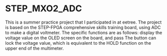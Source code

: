 # STEP_MXO2_ADC
This is a summer practice project that I participated in at eetree. The project is based on the STEP-FPGA comprehensive skills training board, using ADC to make a digital voltmeter. The specific functions are as follows: display the voltage value on the OLED screen on the board, and pass The button can lock the voltage value, which is equivalent to the HOLD function on the upper end of the multimeter.
